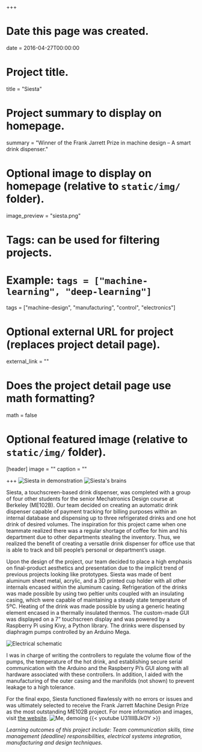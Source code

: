 +++
# Date this page was created.
date = 2016-04-27T00:00:00

# Project title.
title = "Siesta"

# Project summary to display on homepage.
summary = "Winner of the Frank Jarrett Prize in machine design – A smart drink dispenser."

# Optional image to display on homepage (relative to `static/img/` folder).
image_preview = "siesta.png"

# Tags: can be used for filtering projects.
# Example: `tags = ["machine-learning", "deep-learning"]`
tags = ["machine-design", "manufacturing", "control", "electronics"]

# Optional external URL for project (replaces project detail page).
external_link = ""

# Does the project detail page use math formatting?
math = false

# Optional featured image (relative to `static/img/` folder).
[header]
image = ""
caption = ""

+++
![Siesta in demonstration](/img/siesta_irl.jpg)
![Siesta's brains](/img/siesta_brain_view.jpg)

Siesta, a touchscreen-based drink dispenser, was completed with a group of four other students for the senior Mechatronics Design course at Berkeley (ME102B). Our team decided on creating an automatic drink dispenser capable of payment tracking for billing purposes within an internal database and dispensing up to three refrigerated drinks and one hot drink of desired volumes. The inspiration for this project came when one teammate realized there was a regular shortage of coffee for him and his department due to other departments stealing the inventory. Thus, we realized the benefit of creating a versatile drink dispenser for office use that is able to track and bill people’s personal or department’s usage.

Upon the design of the project, our team decided to place a high emphasis on final-product aesthetics and presentation due to the implicit trend of previous projects looking like prototypes. Siesta was made of bent aluminum sheet metal, acrylic, and a 3D printed cup holder with all other internals encased within the aluminum casing. Refrigeration of the drinks was made possible by using two peltier units coupled with an insulating casing, which were capable of maintaining a steady state temperature of 5ºC. Heating of the drink was made possible by using a generic heating element encased in a thermally insulated thermos. The custom-made GUI was displayed on a 7” touchscreen display and was powered by a Raspberry Pi using Kivy, a Python library. The drinks were dispensed by diaphragm pumps controlled by an Arduino Mega.

![Electrical schematic](/img/siesta_schematic.png)

I was in charge of writing the controllers to regulate the volume flow of the pumps, the temperature of the hot drink, and establishing secure serial communication with the Arduino and the Raspberry Pi’s GUI along with all hardware associated with these controllers. In addition, I aided with the manufacturing of the outer casing and the manifolds (not shown) to prevent leakage to a high tolerance.

For the final expo, Siesta functioned flawlessly with no errors or issues and was ultimately selected to receive the Frank Jarrett Machine Design Prize as the most outstanding ME102B project. For more information and images, visit [the website](https://siesta-berkeley.weebly.com/).
![Me, demoing](/img/siesta_demo.jpg)
{{< youtube U31IIIBJkOY >}}

*Learning outcomes of this project include: Team communication skills, time management (deadline) responsibilities, electrical systems integration, manufacturing and design techniques.*
